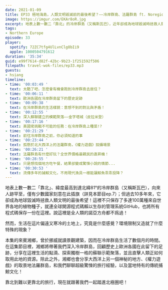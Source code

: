```yaml
---
date: 2021-01-09
title: EP33 極地海島，人類文明毀滅前的最後希望？——冷岸群島、法羅群島 ft. Noregion 極境行旅 王湘鄉
image: https://imgur.com/EKAr8oR.jpg
excerpt: 地表上數一數二「靠北」的冷岸群島（又稱斯瓦巴），近年卻成為地球毀滅時拯救人類文明的最後希望！不只保存了多達100萬種植物種子，還有GitHub上的所有開源程式碼，堪稱全人類的諾亞方舟。但在這片偏遠又寒冷的土地生活是什麼感覺？環境限制又造就了什麼特殊的現象？就讓曾經在此居住三個月的景觀建築師湘鄉來告訴你吧！另外本集還附贈《權力遊戲》的取景地法羅群島唷～
tags:
- Northern Europe
episode: 33
player:
  spotify: 72ZC7tfg4UlLvnClg8bIi9
  apple: 1000504791612
duration: '35:34'
guid: e99f7614-d82f-42bc-9b23-1f251592f506
filepath: travel-wok-files/ep33.mp3
guests:
- hsiang
timeline:
- time: '00:03:49 '
  text: 太酷了吧，怎麼會有機會跑到冷岸群島去居住？
- time: '00:06:11 '
  text: 歐洲各國在冷岸群島留下的歷史足跡
- time: '00:09:38 '
  text: 在冷岸群島的生活樣貌：意想不到的對比與矛盾！
- time: '00:12:55 '
  text: 深入蘇聯建立的模範聚落——金字塔城（皮拉米登）
- time: '00:17:16 '
  text: 美國佬挑戰不可能的任務：在冷岸群島上種菜!?
- time: '00:21:29 '
  text: 前往冷岸群島之前，你必須知道的事
- time: '00:23:44 '
  text: 孤懸於北大西洋上的法羅群島，《權力遊戲》拍攝場景
- time: '00:26:21 '
  text: 法羅群島有什麼好玩？全世界價格最親民的直昇機！
- time: '00:28:55 '
  text: 只是想找個地方吃午餐，結果卻變成驚悚小說的情節...
- time: '00:30:53 '
  text: 流傳多年的捕鯨文化，不用現代漁具一樣能讓鯨魚乖乖投降？
---
```


地表上數一數二「靠北」、緯度最高到達北緯81°的冷岸群島（又稱斯瓦巴），向來人跡罕至，僅有少數國家刻意在此插旗（詳見本節目ep.7）；但過去10多年來，它卻成為地球毀滅時拯救人類文明的最後希望！這裡不只保存了多達100萬種來自世界各地的植物種子，就連全球開源程式碼賴以生存的管理系統GitHub，也將所有程式碼保存一份在這裡。說這裡是全人類的諾亞方舟都不爲過！

然而，生活在這片偏遠又寒冷的土地上，究竟是什麼感覺？環境限制又造就了什麼特殊的現象？

本集的來賓湘鄉，曾於挪威就讀景觀建築，因而在冷岸群島生活了數個月的時間。在這集節目裡，湘鄉將帶著我們深入冷岸群島，回顧歷史上歐洲各國在此留下的足跡，分享在這裡生活的點滴、探索獨樹一格的蘇聯示範聚落，並且直擊人類正如何取用此地的資源。除此之外，湘鄉也會分享大西洋上另一個神秘的地方、《權力遊戲》的取景地法羅群島，和我們聊聊超級驚悚的旅行經驗，以及當地特有的傳統捕鯨文化！

靠北到難以更靠北的旅行，現在就跟著我們一起踏進北極圈吧！



